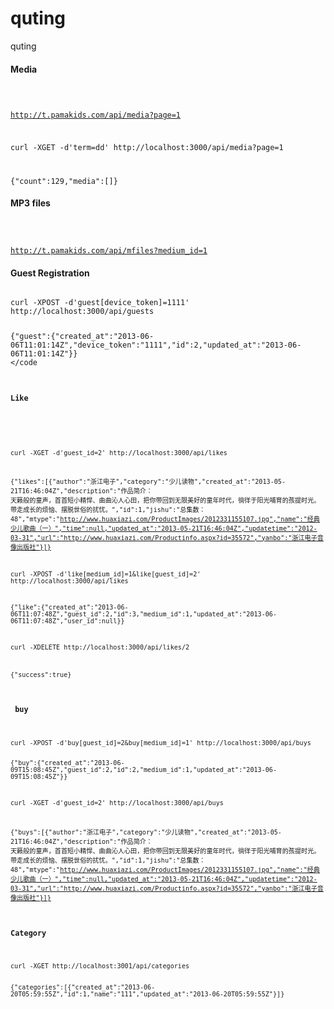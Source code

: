 quting
======

quting

<h4>Media</h4>
<code>

http://t.pamakids.com/api/media?page=1


curl -XGET  -d'term=dd' http://localhost:3000/api/media?page=1

{"count":129,"media":[]}
</code>

<h4>MP3 files</h4>
<code>

http://t.pamakids.com/api/mfiles?medium_id=1
</code>

<h4>Guest Registration</h4>

<code>
curl -XPOST -d'guest[device_token]=1111' http://localhost:3000/api/guests

{"guest":{"created_at":"2013-06-06T11:01:14Z","device_token":"1111","id":2,"updated_at":"2013-06-06T11:01:14Z"}}
</code

<h4>Like</h4>

<code>

curl -XGET -d'guest_id=2' http://localhost:3000/api/likes

{"likes":[{"author":"浙江电子","category":"少儿读物","created_at":"2013-05-21T16:46:04Z","description":"作品简介： 天籁般的童声，首首短小精悍、曲曲沁人心田，把你带回到无限美好的童年时代，徜徉于阳光哺育的孩提时光。带走成长的烦恼、摆脱世俗的扰忧。","id":1,"jishu":"总集数：48","mtype":"http://www.huaxiazi.com/ProductImages/2012331155107.jpg","name":"经典少儿歌曲（一）","time":null,"updated_at":"2013-05-21T16:46:04Z","updatetime":"2012-03-31","url":"http://www.huaxiazi.com/Productinfo.aspx?id=35572","yanbo":"浙江电子音像出版社"}]}

 curl -XPOST -d'like[medium_id]=1&like[guest_id]=2' http://localhost:3000/api/likes

 {"like":{"created_at":"2013-06-06T11:07:48Z","guest_id":2,"id":3,"medium_id":1,"updated_at":"2013-06-06T11:07:48Z","user_id":null}}


 curl -XDELETE  http://localhost:3000/api/likes/2

 {"success":true}
</code>

<h4> buy</h4>
<code>
curl -XPOST -d'buy[guest_id]=2&buy[medium_id]=1' http://localhost:3000/api/buys

{"buy":{"created_at":"2013-06-09T15:08:45Z","guest_id":2,"id":2,"medium_id":1,"updated_at":"2013-06-09T15:08:45Z"}}


curl -XGET -d'guest_id=2' http://localhost:3000/api/buys

{"buys":[{"author":"浙江电子","category":"少儿读物","created_at":"2013-05-21T16:46:04Z","description":"作品简介： 天籁般的童声，首首短小精悍、曲曲沁人心田，把你带回到无限美好的童年时代，徜徉于阳光哺育的孩提时光。带走成长的烦恼、摆脱世俗的扰忧。","id":1,"jishu":"总集数：48","mtype":"http://www.huaxiazi.com/ProductImages/2012331155107.jpg","name":"经典少儿歌曲（一）","time":null,"updated_at":"2013-05-21T16:46:04Z","updatetime":"2012-03-31","url":"http://www.huaxiazi.com/Productinfo.aspx?id=35572","yanbo":"浙江电子音像出版社"}]}
</code>


<h4>Category</h4>
<code>
curl -XGET http://localhost:3001/api/categories

{"categories":[{"created_at":"2013-06-20T05:59:55Z","id":1,"name":"111","updated_at":"2013-06-20T05:59:55Z"}]}
</code>
